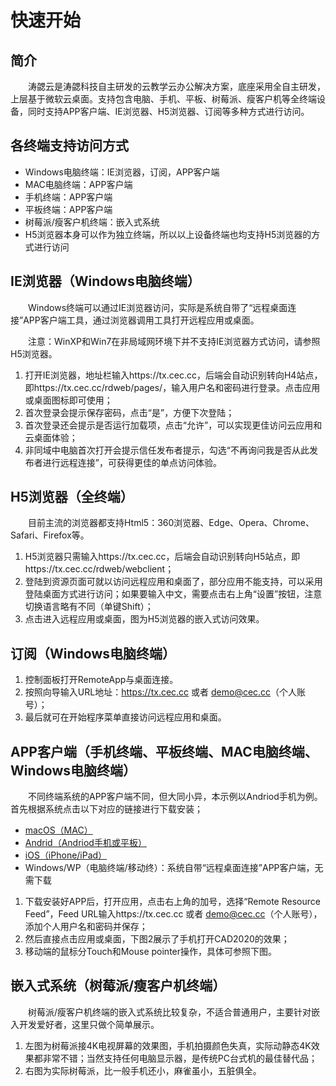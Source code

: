 # 快速开始
## 简介
&emsp;&emsp;涛勰云是涛勰科技自主研发的云教学云办公解决方案，底座采用全自主研发，上层基于微软云桌面。支持包含电脑、手机、平板、树莓派、瘦客户机等全终端设备，同时支持APP客户端、IE浏览器、H5浏览器、订阅等多种方式进行访问。

## 各终端支持访问方式
* Windows电脑终端：IE浏览器，订阅，APP客户端
* MAC电脑终端：APP客户端
* 手机终端：APP客户端
* 平板终端：APP客户端
* 树莓派/瘦客户机终端：嵌入式系统
* H5浏览器本身可以作为独立终端，所以以上设备终端也均支持H5浏览器的方式进行访问

## IE浏览器（Windows电脑终端）
&emsp;&emsp;Windows终端可以通过IE浏览器访问，实际是系统自带了“远程桌面连接”APP客户端工具，通过浏览器调用工具打开远程应用或桌面。

&emsp;&emsp;注意：WinXP和Win7在非局域网环境下并不支持IE浏览器方式访问，请参照H5浏览器。

1. 打开IE浏览器，地址栏输入https://tx.cec.cc，后端会自动识别转向H4站点，即https://tx.cec.cc/rdweb/pages/，输入用户名和密码进行登录。点击应用或桌面图标即可使用；
2. 首次登录会提示保存密码，点击“是”，方便下次登陆；
3. 首次登录还会提示是否运行加载项，点击“允许”，可以实现更佳访问云应用和云桌面体验；
4. 非同域中电脑首次打开会提示信任发布者提示，勾选“不再询问我是否从此发布者进行远程连接”，可获得更佳的单点访问体验。

## H5浏览器（全终端）
&emsp;&emsp;目前主流的浏览器都支持Html5：360浏览器、Edge、Opera、Chrome、Safari、Firefox等。
1. H5浏览器只需输入https://tx.cec.cc，后端会自动识别转向H5站点，即https://tx.cec.cc/rdweb/webclient；
2. 登陆到资源页面可就以访问远程应用和桌面了，部分应用不能支持，可以采用登陆桌面方式进行访问；如果要输入中文，需要点击右上角“设置”按钮，注意切换语言略有不同（单键Shift）；
3. 点击进入远程应用或桌面，图为H5浏览器的嵌入式访问效果。


## 订阅（Windows电脑终端）
1. 控制面板打开RemoteApp与桌面连接。
2. 按照向导输入URL地址：https://tx.cec.cc 或者 demo@cec.cc（个人账号）；
3. 最后就可在开始程序菜单直接访问远程应用和桌面。


## APP客户端（手机终端、平板终端、MAC电脑终端、Windows电脑终端）
&emsp;&emsp;不同终端系统的APP客户端不同，但大同小异，本示例以Andriod手机为例。首先根据系统点击以下对应的链接进行下载安装；
* [macOS（MAC）](https://apps.apple.com/us/app/microsoft-remote-desktop/id1295203466)
* [Andrid（Andriod手机或平板）](https://tx.cec.cc/RDWeb/Pages/downloads/Microsoft_Remote_Desktop_for_Andriod.apk)
* [iOS（iPhone/iPad）](https://apps.apple.com/cn/app/microsoft-yuan-cheng-zhuo/id714464092)
* Windows/WP（电脑终端/移动终）：系统自带“远程桌面连接”APP客户端，无需下载

1. 下载安装好APP后，打开应用，点击右上角的加号，选择“Remote Resource Feed”，Feed URL输入https://tx.cec.cc 或者 demo@cec.cc（个人账号），添加个人用户名和密码并保存；
2. 然后直接点击应用或桌面，下图2展示了手机打开CAD2020的效果；
3. 移动端的鼠标分Touch和Mouse pointer操作，具体可参照下图。


## 嵌入式系统（树莓派/瘦客户机终端）
&emsp;&emsp;树莓派/瘦客户机终端的嵌入式系统比较复杂，不适合普通用户，主要针对嵌入开发爱好者，这里只做个简单展示。

1. 左图为树莓派接4K电视屏幕的效果图，手机拍摄颜色失真，实际动静态4K效果都非常不错；当然支持任何电脑显示器，是传统PC台式机的最佳替代品；
2. 右图为实际树莓派，比一般手机还小，麻雀虽小，五脏俱全。
